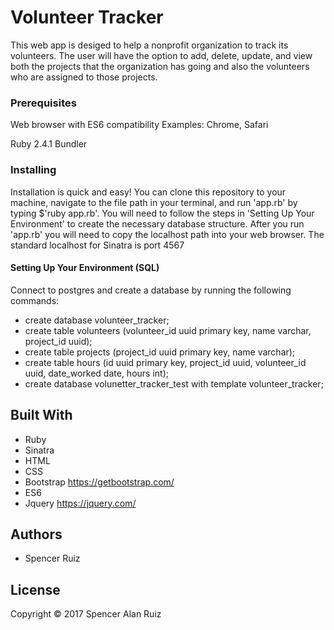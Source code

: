 # Volunteer Tracker

This web app is desiged to help a nonprofit organization to track its volunteers. The user will have the option to add, delete, update, and view both the projects that the organization has going and also the volunteers who are assigned to those projects.

### Prerequisites

Web browser with ES6 compatibility
Examples: Chrome, Safari

Ruby 2.4.1
Bundler

### Installing

Installation is quick and easy! You can clone this repository to your machine, navigate to the file path in your terminal, and run 'app.rb' by typing $'ruby app.rb'. You will need to follow the steps in 'Setting Up Your Environment' to create the necessary database structure. After you run 'app.rb' you will need to copy the localhost path into your web browser. The standard localhost for Sinatra is port 4567

#### Setting Up Your Environment (SQL)

Connect to postgres and create a database by running the following commands:

* create database volunteer_tracker;
* create table volunteers (volunteer_id uuid primary key, name varchar, project_id uuid);
* create table projects (project_id uuid primary key, name varchar);
* create table hours (id uuid primary key, project_id uuid, volunteer_id uuid, date_worked date, hours int);
* create database volunetter_tracker_test with template volunteer_tracker;

## Built With

* Ruby
* Sinatra
* HTML
* CSS
* Bootstrap https://getbootstrap.com/
* ES6
* Jquery https://jquery.com/
 
## Authors

* Spencer Ruiz

## License

Copyright © 2017 Spencer Alan Ruiz
